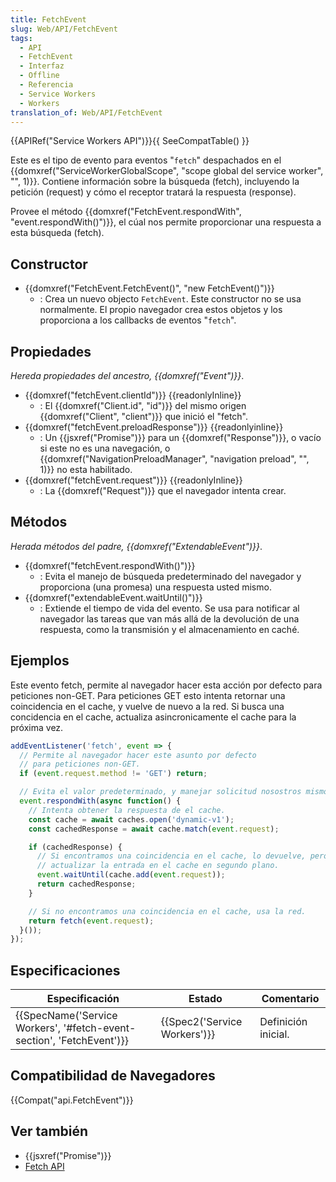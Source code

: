```yaml
---
title: FetchEvent
slug: Web/API/FetchEvent
tags:
  - API
  - FetchEvent
  - Interfaz
  - Offline
  - Referencia
  - Service Workers
  - Workers
translation_of: Web/API/FetchEvent
---
```

{{APIRef("Service Workers API")}}{{ SeeCompatTable() }}

Este es el tipo de evento para eventos "`fetch`" despachados en el {{domxref("ServiceWorkerGlobalScope", "scope global del service worker", "", 1)}}. Contiene información sobre la búsqueda (fetch), incluyendo la petición (request) y cómo el receptor tratará la respuesta (response).

Provee el método {{domxref("FetchEvent.respondWith", "event.respondWith()")}}, el cúal nos permite proporcionar una respuesta a esta búsqueda (fetch).

## Constructor

- {{domxref("FetchEvent.FetchEvent()", "new FetchEvent()")}}
  - : Crea un nuevo objecto `FetchEvent`. Este constructor no se usa normalmente. El propio navegador crea estos objetos y los proporciona a los callbacks de eventos "`fetch`".

## Propiedades

_Hereda propiedades del ancestro, {{domxref("Event")}}_.

- {{domxref("fetchEvent.clientId")}} {{readonlyInline}}
  - : El {{domxref("Client.id", "id")}} del mismo origen {{domxref("Client", "client")}} que inició el "fetch".
- {{domxref("fetchEvent.preloadResponse")}} {{readonlyinline}}
  - : Un {{jsxref("Promise")}} para un {{domxref("Response")}}, o vacío si este no es una navegación, o {{domxref("NavigationPreloadManager", "navigation preload", "", 1)}} no esta habilitado.
- {{domxref("fetchEvent.request")}} {{readonlyInline}}
  - : La {{domxref("Request")}} que el navegador intenta crear.

## Métodos

_Herada métodos del padre,_ _{{domxref("ExtendableEvent")}}_.

- {{domxref("fetchEvent.respondWith()")}}
  - : Evita el manejo de búsqueda predeterminado del navegador y proporciona (una promesa) una respuesta usted mismo.
- {{domxref("extendableEvent.waitUntil()")}}
  - : Extiende el tiempo de vida del evento. Se usa para notificar al navegador las tareas que van más allá de la devolución de una respuesta, como la transmisión y el almacenamiento en caché.

## Ejemplos

Este evento fetch, permite al navegador hacer esta acción por defecto para peticiones non-GET. Para peticiones GET esto intenta retornar una coincidencia en el cache, y vuelve de nuevo a la red. Si busca una concidencia en el cache, actualiza asincronicamente el cache para la próxima vez.

```js
addEventListener('fetch', event => {
  // Permite al navegador hacer este asunto por defecto
  // para peticiones non-GET.
  if (event.request.method != 'GET') return;

  // Evita el valor predeterminado, y manejar solicitud nosostros mismos.
  event.respondWith(async function() {
    // Intenta obtener la respuesta de el cache.
    const cache = await caches.open('dynamic-v1');
    const cachedResponse = await cache.match(event.request);

    if (cachedResponse) {
      // Si encontramos una coincidencia en el cache, lo devuelve, pero también
      // actualizar la entrada en el cache en segundo plano.
      event.waitUntil(cache.add(event.request));
      return cachedResponse;
    }

    // Si no encontramos una coincidencia en el cache, usa la red.
    return fetch(event.request);
  }());
});
```

## Especificaciones

| Especificación                                                                               | Estado                               | Comentario          |
| -------------------------------------------------------------------------------------------- | ------------------------------------ | ------------------- |
| {{SpecName('Service Workers', '#fetch-event-section', 'FetchEvent')}} | {{Spec2('Service Workers')}} | Definición inicial. |

## Compatibilidad de Navegadores

{{Compat("api.FetchEvent")}}

## Ver también

- {{jsxref("Promise")}}
- [Fetch API](/es/docs/Web/API/Fetch_API)
